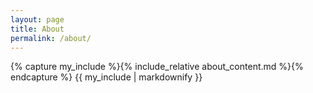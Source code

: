 ```yaml
---
layout: page
title: About
permalink: /about/
---
```


{% capture my_include %}{% include_relative about_content.md %}{% endcapture %}
{{ my_include | markdownify }}